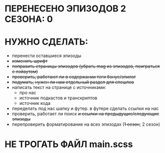 # ПЕРЕНЕСЕНО ЭПИЗОДОВ 2 СЕЗОНА: 0

# НУЖНО СДЕЛАТЬ:

- перенести оставшиеся эпизоды
- ~~изменить шрифт~~
- ~~поправить страницы эпизодов (убрать mag из эпизодов, поиграться с лэйаутом)~~
- ~~проверить, работают ли в содержании теги бонус/эпилог~~
- ~~подумать, нужен ли нам отдельный раздел для спешлов~~
- написать текст на странице с источниками:
    - про нас
    - источник подкастов и транскриптов
    - источник кода
- переделать под нас шапку и футер. в футере сделать ссылки на нас
- проверить, работает ли поиск ~~и ссылки на предыдущие/следующие эпизоды~~
- перепроверить форматирование на всех эпизодах (~~1 сезон~~; 2 сезон)

# НЕ ТРОГАТЬ ФАЙЛ main.scss